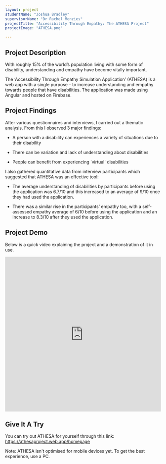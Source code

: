 ```yaml
---
layout: project
studentName: "Joshua Bradley"
supervisorName: "Dr Rachel Menzies"
projectTitle: "Accessibility Through Empathy: The ATHESA Project"
projectImage: "ATHESA.png"

---
```


## Project Description
With roughly 15% of the world’s population living with some form of disability, understanding and empathy have become vitally important.

The ‘Accessibility Through Empathy Simulation Application’ (ATHESA) is a web app with a single purpose – to increase understanding and empathy towards people that have disabilities. The application was made using Angular and hosted on Firebase. 

## Project Findings
After various questionnaires and interviews, I carried out a thematic analysis. From this I observed 3 major findings:

 - A person with a disability can experiences a variety of situations due to their disability 

 - There can be variation and lack of understanding about disabilities 

 - People can benefit from experiencing 'virtual' disabilities 

I also gathered quantitative data from interview participants which suggested that ATHESA was an effective tool:

 - The average understanding of disabilities by participants before using the application was 6.7/10 and this increased to an average of 9/10 once they had used the application. 
 
 - There was a similar rise in the participants’ empathy too, with a self-assessed empathy average of 6/10 before using the application and an increase to 8.3/10 after they used the application.

## Project Demo
Below is a quick video explaining the project and a demonstration of it in use.

<iframe width="100%" height="500" src="https://www.youtube.com/embed/ZjQRySD23oM" title="YouTube video player" frameborder="0" allow="accelerometer; autoplay; clipboard-write; encrypted-media; gyroscope; picture-in-picture" allowfullscreen></iframe>

## Give It A Try
You can try out ATHESA for yourself through this link: https://athesaproject.web.app/homepage

Note: ATHESA isn't optimised for mobile devices yet. To get the best experience, use a PC.
